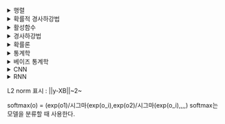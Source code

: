<details><summary>행렬</summary>

![image](https://user-images.githubusercontent.com/63588046/149851781-065a0ca0-c514-4afb-b4e6-4f8d6412b95d.png)

![image](https://user-images.githubusercontent.com/63588046/149852171-8e835976-649c-4663-8ad1-71bab87114c7.png)

위 식을 사용하면 증명 가능 (기억하자!!)

</details> 


<details><summary>확률적 경사하강법</summary>

![image](https://user-images.githubusercontent.com/63588046/149854382-425bd18d-ed58-4aed-a523-e6523e73d483.png)

일부 데이터의 t+1번째 상태는 loss함수의 grad 값을 뺀다.  일부 데이터들의 grad의 평균은 전체 데이터의 grad와 거의 수렴한다.
데이터 중에서 한개 또는 일부 활용하여업데이트
여러개의 지점에서 경사하강법을 사용하므로 local minimum에 빠지지 않을 확률이 높음
^ : hat 으로 벡터라는 의미를 가짐
</details>

<details><summary> 활성함수 </summary>
  
![image](https://user-images.githubusercontent.com/63588046/149858244-1f353adb-8d10-450b-90d6-9b55aa988880.png)

비선형 함수로서 딥러닝을 비선형으로 만들어서 학습하게 만든다.
특히 relu가 가장 많이 사용된다.
</details>

<details><summary> 경사하강법 </summary>
  
  ![image](https://user-images.githubusercontent.com/63588046/149860872-f9017600-6151-4cd5-9de5-3ced3642df7e.png)
  
  chain rule을 사용해서 연속적으로 weight를 업데이트한다.
  
</details>


<details><summary> 확률론 </summary>
  
  * L2 노름 : 예측 오차의 **분산 최소화** 하는 방향으로 학습 유도
  * 교차 엔트로피 : 모델의 **불확실성 최소화**하는 방향으로 학습
  
  * 이산형 확률변수 : 확률변수가 가질 수 있는 **모든 경우의 수**  고려
  * 연속형 확률변수 : 데이터 공간에 정의된 확률변수의 밀도(density) 위에서 적분을 통해 모델링
  
  (**밀도**란 **누적확률분포의 변화율**을 모델링 하는 것)
  
  * 기댓값
  각각의 사건에 일어날 확률들을 곱한것을 다 합침
  
  ![image](https://user-images.githubusercontent.com/63588046/149862219-46ecaa22-01b0-4182-bc0e-e6d4e2b95f6a.png)
  
  => 분산, 첨도, 공분산에 이용 가능
  
  ![image](https://user-images.githubusercontent.com/63588046/149862329-257c1f5a-4f4b-471e-bef9-ea21f1b51f1a.png)
  
  (첨도 : 확률분포의 꼬리가 두꺼운 정도, 첨도=3이면 정규분포에 가깝다)

  * 몬테카를로 샘플링
  
  확률분포를 모를때 데이터를 이용하여 기댓값을 계산하는 방법 (샘플링 사용)
  
  이산형이든 연속적이든 상관 x
  
  반드시 **독립적**으로 샘플링 해야됨(대수의 법칙을 수렴성 보장)
  
  ![image](https://user-images.githubusercontent.com/63588046/149862846-534f8209-20c0-4ba0-a626-f99575da7274.png)
  
</details>


<details><summary> 통계학 </summary>
  
  * 통계적 모델링은 적절한 가정위에서 확률분포 추정
  * 유한한 개수의 데이터로 모집단 분포 정확히 파악 X -> 근사적 확률분포 추정
  * 모수적 방법론 : 데이터가 특정 확률분포 따른다고 가정한 후 그 분포를 결정하는 모수(parameter) 추정
  * 비모수적 방법론 : 특정 확률분포 가정 X, 모델의 구조 및 파라미터 개수 바꾸는 과정 
  
  * 확률 분포 예시
  베르누이분포 : 데이터가 2개의 값만 가짐(0 or 1)
  
  카테고리분포 : 데이터가 n개의 이산적 값 가짐
  
  베타분포 : 데이터가 [0,1]사이에서 값 가짐
  
  감마분포/로그정규분포 : 데이터가 양수 값만 가짐
  
  정규분포/라플라스분포 : 데이터가 R 전체 
  
  
  (파라미터 존재!!, 무한히 많거나 유연히 바뀜 )(일반적인 인공지능은 비모수)
  * 데이터 생성 원리 먼저 고려 -> 확률분포 가정
  * 표집 분포 : 표본 평균과 표본 분산과의 분포 != 표본 분포
  * 표집분포는 **샘플링에 평균** 으로 분포를 만듬
  
  ![image](https://user-images.githubusercontent.com/63588046/149907271-723bf15b-7e20-4e3f-9e6f-4dbc337bebbe.png)
  
  
  * 최대가능도 추정법 : 가장 가능성이 높은 모수 추정 방법 (데이터가 존재할 때 파라미터 찾는 것)
  
  ![image](https://user-images.githubusercontent.com/63588046/149910531-e161299a-1093-470b-bf47-40d8546df981.png)
  
  데이터가 독립적일때는 **로그 가능도**로 최적화
  
  (사용하는 이유 : 곱셈->덧셈으로 연산 가능(속도 굿, 최적화))
  
  로그가능도는 최대값을 찾으므로 음의 로그가능도를 가지고 최적화
  ![image](https://user-images.githubusercontent.com/63588046/149910697-a84fd93e-452b-459e-a538-413a17f70cfa.png)
  
 
  
  (표본분포는 정규분포가 될 수 없을수도 있지만 N이 커지면 표집분포는 정규분포가 된다.)

  * 정규분포에서 로그가능도 구하기
  
  ![image](https://user-images.githubusercontent.com/63588046/150072970-cdb2a477-686f-4661-945e-e43fc9eb83f5.png)
  
  => 최대 가능도로 바꾸려면 지수안에 넣어야함!!!!
  
  * 카테고리 분포에서 최대가능도 구하기
  카테고리 분포 Multinoulli(x; p1,p2,,,,pd) 단 모든 p들의 합은 1
  
  ![image](https://user-images.githubusercontent.com/63588046/150046876-391392f9-3b97-4550-bfb4-9c3e1f150f2f.png)
  
  * 라그랑주 승수법
  g(x, y)=k 인 조건에서 f(x, y)를 최대화할때 사용하는 방식
  g를 0으로 만들고 f와 g 의 grad 값이 동일하다고 가정하고 푼다.
  
  <pre><code> EX. 양수 x1,x2,,,xn의 합이 n일때 곱의 최대값은?</code></pre>
  
  ![image](https://user-images.githubusercontent.com/63588046/150055392-cba2c589-d39f-4fdd-9acb-c53b9b45248d.png)
 
  
  ![image](https://user-images.githubusercontent.com/63588046/150046972-235b1a3f-ce22-48bd-b21e-9fdc613397f2.png)
  
  ![image](https://user-images.githubusercontent.com/63588046/150047114-86934fbf-742e-4f32-a253-9d002b60e052.png)
  
  * 딥러닝 최대 가능도 추정
  분류문제에서는 softmax 벡터 (p1,,,pk) 모델링, 이때 y=(y1,,,yk)는 정답 레이블
  
  ![image](https://user-images.githubusercontent.com/63588046/150047658-03620076-4046-4c6b-94a6-8089a96da1cc.png)
  
  * 확률 분포의 거리 구하기 (확률 분포 P와 Q의 거리 구하기)
  1. 총변동 거리(TV)
  2. 쿨백-라이블러 발산 (KL)
  3. 바슈타인 거리 (Wasserstein Distance)
  
  * KL
  분류 : **정답 레이블 P와 모델 예측 Q의 최대가능도 = KL 최소화**
  
  => 엔트로피 값은 상수임(p값은 고정되어 있으므로) 즉 KL 최소화는 크로스 엔트로피의 최소화를 의미함
  
  => 크로스 엔트로피 식은 로그가능도의 음수 붙이는 것과 동일
  
  => 크로스 엔트로피 최소화 = 로그 가능도 최대화
  
  ![image](https://user-images.githubusercontent.com/63588046/150049172-afecd54e-7ade-4bf5-b1ed-d78ff8781743.png)
  
  ![image](https://user-images.githubusercontent.com/63588046/150049207-9845a62b-8631-44db-a23c-c9ba64223dd6.png)
  
  </details> 
  
  
<details><summary> 베이즈 통계학 </summary>
  
  * 베이지안
  A 가 주어질때 B가 일어날 확률 -> B가 주어질때 A가 일어날 확률로 바꿈
  
  ![image](https://user-images.githubusercontent.com/63588046/150062503-6bf3d10b-d011-4a33-9dfa-10e4deaf0018.png)
  
  사전확률 : 데이터를 분석하기 전에 가설에 의해 생기는 확률
  
  Evidence : 데이터의 분포
  
  likelihood : 주어진 파라미터에서 D 분포가 관찰될 확률
  
  
   <pre><code> EX. Covid의 발병률이 10%로 알려져있다. 실제로 Covid에 걸렸을때 검진될 확률 99%, 실제로 걸리지 않았을 때 오검진 확률 1%
   어떤 사람이 질병에 걸렸다고 검진결과가 나왔을 때 정말로 Covid에 감염되었을 확률은?</code></pre>
  
  ![image](https://user-images.githubusercontent.com/63588046/150063434-fc1cdedb-d548-4579-888f-998a7b6dc14a.png)
  
  * 조건부 확률 시각화
  
  ![image](https://user-images.githubusercontent.com/63588046/150063748-9dfbdf91-9c83-4202-be34-7a33f77ee27b.png)
  
  * 조건부 확률로 인과관계 해석하면 안된다!!
  * **인과관계**를 가지고 예측 모형을 만들면 **강경한 모형**을 만들 수 있다.
  * 인과관계를 알아내기 위해서는 **중첩요인**을 제거하고 원인에 해당하는 변수만의 인간관계를 만들어야 한다. 
  
  (Ex. 키와 지능을 평가할때 나의!!의 요인 제거)
  
  
  </details>
  
  
  

<details><summary> CNN </summary>
  
  ![image](https://user-images.githubusercontent.com/63588046/150079904-c7bbd0a5-df84-4407-b6f0-dbac5c8f8be3.png)
  
  * convolution 연산 : 국수적으로 신호를 진폭, 감소
  * 정의역 내에서 계속 움직여도 커널은 변하지 않음
  * lacal하게 적용 (주어진 정보 증폭 or 감소)
  
  Conv2d 연산 후 출력 크기
  
  ![image](https://user-images.githubusercontent.com/63588046/150099586-89b2da7d-a628-48e4-96d9-00336da973c6.png)
  
  * 연산할 때 채널의 개수만큼 커널의 개수 필요
  * convolution 연산은 역전파할때 convolution 연산이 나옴 (convolution 미분해도 convolution)
  
  ![image](https://user-images.githubusercontent.com/63588046/150099997-1b55ba48-1a0d-491b-b5ff-88c2fbaae56b.png)
  
  * convolution 연산 결과
  
  ![image](https://user-images.githubusercontent.com/63588046/150101528-64d93d64-2bdf-4f49-939d-a313198c7eb6.png)
  
  * 역전파 - 입력값 변화 (델타는 미분값)
  
  ![image](https://user-images.githubusercontent.com/63588046/150103238-501a9742-be2b-4890-8891-74a2c4af5188.png)
  
  * 역전파 - 커널값 변화
  
  ![image](https://user-images.githubusercontent.com/63588046/150102338-d06a8445-635b-470a-a13f-b7794dc0fc29.png)
  
  *최종
  
  ![image](https://user-images.githubusercontent.com/63588046/150102439-661deb03-8d35-499e-bfdc-a2d01704a0d8.png)

  </details>




<details><summary> RNN </summary>
  
  * 시퀀스 데이터
  소리, 문자열, 주가 등의 데이터 (과거 정보에 손실이나 순서가 바뀌면 X)
  
  * 시퀀스 데이터는 이전 정보를 가지고 앞으로 발생할 데이터의 확률분포를 다루기 때문에 조건부확률 사용
  * AR(Autoregressive Model) : 과거 모든 데이터 가지고 학습하는 것이 아니라 고정된 길이만큼의 시퀀스만 사용하는 경우
  
  ![image](https://user-images.githubusercontent.com/63588046/150106206-9f279b73-78ad-4f50-9aba-6a0c6b0f2c70.png)
  
  * 잠재 변수 : 바로 이전 정보를 제외한 나머지정보로 모델을 만든것
  
  ![image](https://user-images.githubusercontent.com/63588046/150106431-23f61dd8-f30a-4b84-8de8-7508b439425e.png)
  
  * RNN 모형
  
  ![image](https://user-images.githubusercontent.com/63588046/150106721-56383742-4838-43f6-ae6d-8c3e1c5e1745.png)
  
  * MLP와 유사한 모양, 이전 순서의 잡재변수와 현재 입력을 활용하여 모델링
  * RNN의 역전파는 잠재변수의 연결그래프에 따라 순차적으로 계산 
  * BPTT : RNN의 역전파 방법
  
  ![image](https://user-images.githubusercontent.com/63588046/150247378-b8defc53-1a9d-41e2-8c1c-697824ea9c22.png)
  
  * 미분값이 1 이상이거나 너무 작으면 학습이 불안정해짐
  
  ![image](https://user-images.githubusercontent.com/63588046/150247838-f4c05b06-9205-4602-976c-63d762df5810.png)
  
  * 길이가 길어질수록 과거 정보에 대한 정보 소실이 커진다.
  
  => truncated BPTT : 모든 데이터 계산 X 길이를 끊고 계산
  
  </details>


L2 norm 표시 : ||y-XB||~2~

softmax(o) = (exp(o1)/시그마(exp(o_i),exp(o2)/시그마(exp(o_i),,,,)
softmax는 모델을 분류할 때 사용한다.


  
  
